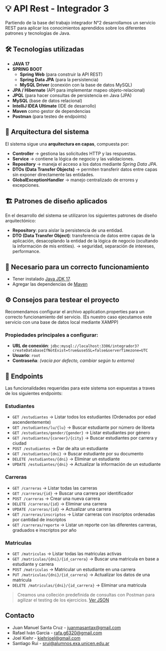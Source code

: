 # 💡 API Rest - Integrador 3

Partiendo de la base del trabajo integrador N°2 desarrollamos un servicio REST para aplicar los conocimientos aprendidos sobre los diferentes patrones y tecnologias de Java.


## 🛠️ Tecnologías utilizadas
- **JAVA 17**
- **SPRING BOOT**
    - **Spring Web** (para construir la API REST)
    - **Spring Data JPA** (para la persistencia)
    - **MySQL Driver** (conexión con la base de datos MySQL)
- **JPA / Hibernate** (API para implementar mapeo objeto-relacional)
- **JPQL** (para hacer consultas de persistencia en Java (JPA)
- **MySQL** (base de datos relacional)
- **IntelliJ IDEA Ultimate** (IDE de desarrollo)
- **Maven** como gestor de dependencias
- **Postman** (para testeo de endpoints)

## 📏 Arquitectura del sistema
El sistema sigue una **arquitectura en capas**, compuesta por:

- **Controller** → gestiona las solicitudes HTTP y las respuestas.
- **Service** → contiene la lógica de negocio y las validaciones.
- **Repository** → maneja el acceso a los datos mediante *Spring Data JPA*.
- **DTOs (Data Transfer Objects)** → permiten transferir datos entre capas sin exponer directamente las entidades.
- **GlobalExceptionHandler** → manejo centralizado de errores y excepciones.


## 🏗️ Patrones de diseño aplicados
En el desarrollo del sistema se utilizaron los siguientes patrones de diseño arquitectónico:
- **Repository**: para aislar la persistencia de una entidad.
- **DTO (Data Transfer Object)**: transferencia de datos entre capas de la aplicación, desacoplando la entidad de la lógica de negocio (ocultando la información de mis entities). → seguridad, separación de intereses, performance.

## 🚀 Necesario para un correcto funcionamiento
- Tener instalado [Java JDK 17](https://www.oracle.com/java/technologies/javase/jdk17-archive-downloads.html).
- Agregar las dependencias de [Maven](https://mvnrepository.com/)

## ⚙️ Consejos para testear el proyecto
Recomendamos configurar el archivo application.properties para un correcto funcionamiento del servicio. (Es nuestro caso ejecutamos este servicio con una base de datos local mediante XAMPP)

### Propiedades principales a configurar:
- **URL de conexión**: `jdbc:mysql://localhost:3306/integrador3?createDatabaseIfNotExist=true&useSSL=false&serverTimezone=UTC`
- **Usuario**: `root`
- **Contraseña**: *(vacía por defecto, cambiar según tu entorno)*

## 📃 Endpoints
Las funcionalidades requeridas para este sistema son expuestas a traves de los siguientes endpoints:

### Estudiantes
- `GET /estudiantes` → Listar todos los estudiantes (Ordenados por edad ascendentemente)
- `GET /estudiantes/lu/{lu}` → Buscar estudiante por número de libreta
- `GET /estudiantes/gender/{gender}` → Listar estudiantes por género
- `GET /estudiantes/{career}/{city}` → Buscar estudiantes por carrera y ciudad
- `POST /estudiantes` → Dar de alta un estudiante
- `GET /estudiantes/{dni}` → Buscar estudiante por su documento
- `DELETE /estudiantes/{dni}` → Eliminar un estudiante
- `UPDATE /estudiantes/{dni}` → Actualizar la información de un estudiante

### Carreras
- `GET /carreras` → Listar todas las carreras
- `GET /carreras/{id}` → Buscar una carrera por identificador
- `POST /carreras` → Crear una nueva carrera
- `DELETE /carreras/{id}` → Eliminar una carrera
- `UPDATE /carreras/{id}` → Actualizar una carrera
- `GET /carreras/inscriptos` → Listar carreras con inscriptos ordenadas por cantidad de inscriptos
- `GET /carreras/reporte` → Listar un reporte con las diferentes carreras, graduados e inscriptos por año

### Matriculas
- `GET /matriculas` → Listar todas las matriculas activas
- `GET /matriculas/{dni}/{id_carrera}` → Buscar una matricula en base a estudiante y carrera
- `POST /matriculas` → Matricular un estudiante en una carrera
- `PUT /matriculas/{dni}/{id_carrera}` → Actualizar los datos de una matricula
- `DELETE /matriculas/{dni}/{id_carrera}` → Eliminar una matricula


> Creamos una colleción predefinida de consultas con Postman para agilizar el testing de los ejercicios. [Ver JSON](./src/main/resources/postman/Integrador3.postman_collection.json)


##  Contacto
- Juan Manuel Santa Cruz - juanmasantax@gmail.com
- Rafael Iván Garcia - rafa.g6320@gmail.com
- Joel Kiehr - kiehrjoel@gmail.com
- Santiago Rui - srui@alumnos.exa.unicen.edu.ar